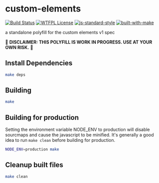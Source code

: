 # custom-elements

[![Build Status](https://travis-ci.org/bash/custom-elements.svg?branch=master)](https://travis-ci.org/bash/custom-elements)
[![WTFPL License](https://img.shields.io/badge/license-WTFPL-blue.svg)](LICENSE)
[![js-standard-style](https://img.shields.io/badge/code%20style-standard-brightgreen.svg)](http://standardjs.com/)
[![built-with-make](https://img.shields.io/badge/build%20system-make-brightgreen.svg)](Makefile)

a standalone polyfill for the custom elements v1 spec

🚧 **DISCLAIMER: THIS POLYFILL IS WORK IN PROGRESS. USE AT YOUR OWN RISK.** 🚧

## Install Dependencies
```bash
make deps
```

## Building
```bash
make
```

## Building for production
Setting the environment variable NODE_ENV to production will disable sourcmaps and cause the javascript to be minified.
It's generally a good idea to run `make clean` before building for production.

```bash
NODE_ENV=production make
```

## Cleanup built files
```bash
make clean
```
